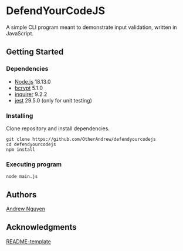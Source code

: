 # DefendYourCodeJS

A simple CLI program meant to demonstrate input validation, written in JavaScript.

## Getting Started

### Dependencies

* [Node.js](https://nodejs.org/en) 18.13.0
* [bcrypt](https://www.npmjs.com/package/bcrypt) 5.1.0
* [inquirer](https://www.npmjs.com/package/inquirer) 9.2.2
* [jest](https://www.npmjs.com/package/jest) 29.5.0 (only for unit testing)

### Installing

Clone repository and install dependencies. 

```
git clone https://github.com/OtherAndrew/defendyourcodejs
cd defendyourcodejs
npm install
```

### Executing program

```
node main.js
```

## Authors

[Andrew Nguyen](https://github.com/OtherAndrew)

## Acknowledgments

[README-template](https://gist.github.com/DomPizzie/7a5ff55ffa9081f2de27c315f5018afc)